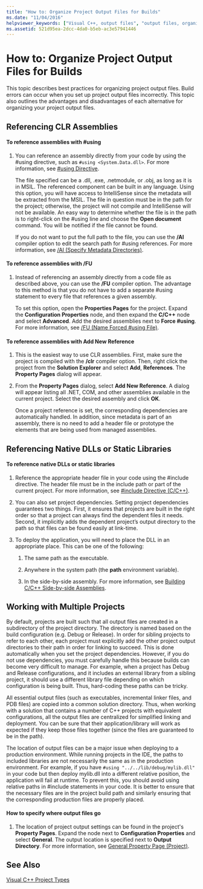 ```yaml
---
title: "How to: Organize Project Output Files for Builds"
ms.date: "11/04/2016"
helpviewer_keywords: ["Visual C++, output files", "output files, organizing"]
ms.assetid: 521d95ea-2dcc-4da0-b5eb-ac3e57941446
---
```

# How to: Organize Project Output Files for Builds

This topic describes best practices for organizing project output files. Build errors can occur when you set up project output files incorrectly. This topic also outlines the advantages and disadvantages of each alternative for organizing your project output files.

## Referencing CLR Assemblies

#### To reference assemblies with #using

1. You can reference an assembly directly from your code by using the #using directive, such as `#using <System.Data.dll>`. For more information, see [#using Directive](../preprocessor/hash-using-directive-cpp.md).

   The file specified can be a .dll, .exe, .netmodule, or .obj, as long as it is in MSIL. The referenced component can be built in any language. Using this option, you will have access to IntelliSense since the metadata will be extracted from the MSIL. The file in question must be in the path for the project; otherwise, the project will not compile and IntelliSense will not be available. An easy way to determine whether the file is in the path is to right-click on the #using line and choose the **Open document** command. You will be notified if the file cannot be found.

   If you do not want to put the full path to the file, you can use the **/AI** compiler option to edit the search path for #using references. For more information, see [/AI (Specify Metadata Directories)](../build/reference/ai-specify-metadata-directories.md).

#### To reference assemblies with /FU

1. Instead of referencing an assembly directly from a code file as described above, you can use the **/FU** compiler option. The advantage to this method is that you do not have to add a separate #using statement to every file that references a given assembly.

   To set this option, open the **Properties Pages** for the project. Expand the **Configuration Properties** node, and then expand the **C/C++** node and select **Advanced**. Add the desired assemblies next to **Force #using**. For more information, see [/FU (Name Forced #using File)](../build/reference/fu-name-forced-hash-using-file.md).

#### To reference assemblies with Add New Reference

1. This is the easiest way to use CLR assemblies. First, make sure the project is compiled with the **/clr** compiler option. Then, right click the project from the **Solution Explorer** and select **Add**, **References**. The **Property Pages** dialog will appear.

1. From the **Property Pages** dialog, select **Add New Reference**. A dialog will appear listing all .NET, COM, and other assemblies available in the current project. Select the desired assembly and click **OK**.

   Once a project reference is set, the corresponding dependencies are automatically handled. In addition, since metadata is part of an assembly, there is no need to add a header file or prototype the elements that are being used from managed assemblies.

## Referencing Native DLLs or Static Libraries

#### To reference native DLLs or static libraries

1. Reference the appropriate header file in your code using the #include directive. The header file must be in the include path or part of the current project. For more information, see [#include Directive (C/C++)](../preprocessor/hash-include-directive-c-cpp.md).

1. You can also set project dependencies. Setting project dependencies guarantees two things. First, it ensures that projects are built in the right order so that a project can always find the dependent files it needs. Second, it implicitly adds the dependent project’s output directory to the path so that files can be found easily at link-time.

1. To deploy the application, you will need to place the DLL in an appropriate place. This can be one of the following:

   1. The same path as the executable.

   1. Anywhere in the system path (the **path** environment variable).

   1. In the side-by-side assembly. For more information, see [Building C/C++ Side-by-side Assemblies](../build/building-c-cpp-side-by-side-assemblies.md).

## Working with Multiple Projects

By default, projects are built such that all output files are created in a subdirectory of the project directory. The directory is named based on the build configuration (e.g. Debug or Release). In order for sibling projects to refer to each other, each project must explicitly add the other project output directories to their path in order for linking to succeed. This is done automatically when you set the project dependencies. However, if you do not use dependencies, you must carefully handle this because builds can become very difficult to manage. For example, when a project has Debug and Release configurations, and it includes an external library from a sibling project, it should use a different library file depending on which configuration is being built. Thus, hard-coding these paths can be tricky.

All essential output files (such as executables, incremental linker files, and PDB files) are copied into a common solution directory. Thus, when working with a solution that contains a number of C++ projects with equivalent configurations, all the output files are centralized for simplified linking and deployment. You can be sure that their application/library will work as expected if they keep those files together (since the files are guaranteed to be in the path).

The location of output files can be a major issue when deploying to a production environment. While running projects in the IDE, the paths to included libraries are not necessarily the same as in the production environment. For example, if you have `#using "../../lib/debug/mylib.dll"` in your code but then deploy mylib.dll into a different relative position, the application will fail at runtime. To prevent this, you should avoid using relative paths in #include statements in your code. It is better to ensure that the necessary files are in the project build path and similarly ensuring that the corresponding production files are properly placed.

#### How to specify where output files go

1. The location of project output settings can be found in the project's **Property Pages**. Expand the node next to **Configuration Properties** and select **General**. The output location is specified next to **Output Directory**. For more information, see [General Property Page (Project)](reference/general-property-page-project.md).

## See Also

[Visual C++ Project Types](visual-cpp-project-types.md)